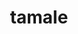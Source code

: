 ---
layout: food&drink
title: tamale
emoji: tamale
permalink: 🫔.html
image: assets/img/3moji/tamale.png
---